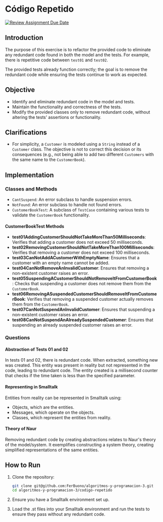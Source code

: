 # Código Repetido

[![Review Assignment Due Date](https://classroom.github.com/assets/deadline-readme-button-24ddc0f5d75046c5622901739e7c5dd533143b0c8e959d652212380cedb1ea36.svg)](https://classroom.github.com/a/b7RHcF4-)

## Introduction

The purpose of this exercise is to refactor the provided code to eliminate any redundant code found in both the model and the tests. For example, there is repetitive code between `test01` and `test02`.

The provided tests already function correctly; the goal is to remove the redundant code while ensuring the tests continue to work as expected.

## Objective

- Identify and eliminate redundant code in the model and tests.
- Maintain the functionality and correctness of the tests.
- Modify the provided classes only to remove redundant code, without altering the tests' assertions or functionality.

## Clarifications

- For simplicity, a `Customer` is modeled using a `String` instead of a `Customer` class. The objective is not to correct this decision or its consequences (e.g., not being able to add two different `Customers` with the same name to the `CustomerBook`).

## Implementation

### Classes and Methods

- `CantSuspend`: An error subclass to handle suspension errors.
- `NotFound`: An error subclass to handle not found errors.
- `CustomerBookTest`: A subclass of `TestCase` containing various tests to validate the `CustomerBook` functionality.

#### CustomerBookTest Methods

- **test01AddingCustomerShouldNotTakeMoreThan50Milliseconds**: Verifies that adding a customer does not exceed 50 milliseconds.
- **test02RemovingCustomerShouldNotTakeMoreThan100Milliseconds**: Verifies that removing a customer does not exceed 100 milliseconds.
- **test03CanNotAddACustomerWithEmptyName**: Ensures that a customer with an empty name cannot be added.
- **test04CanNotRemoveAnInvalidCustomer**: Ensures that removing a non-existent customer raises an error.
- **test05SuspendingACustomerShouldNotRemoveItFromCustomerBook**: Checks that suspending a customer does not remove them from the `CustomerBook`.
- **test06RemovingASuspendedCustomerShouldRemoveItFromCustomerBook**: Verifies that removing a suspended customer actually removes them from the `CustomerBook`.
- **test07CanNotSuspendAnInvalidCustomer**: Ensures that suspending a non-existent customer raises an error.
- **test08CanNotSuspendAnAlreadySuspendedCustomer**: Ensures that suspending an already suspended customer raises an error.

### Questions

#### Abstraction of Tests 01 and 02

In tests 01 and 02, there is redundant code. When extracted, something new was created. This entity was present in reality but not represented in the code, leading to redundant code. The entity created is a millisecond counter that checks if the time taken is less than the specified parameter.

#### Representing in Smalltalk

Entities from reality can be represented in Smalltalk using:
- Objects, which are the entities.
- Messages, which operate on the objects.
- Classes, which represent the entities from reality.

#### Theory of Naur

Removing redundant code by creating abstractions relates to Naur's theory of the model/system. It exemplifies constructing a system theory, creating simplified representations of the same entities.

## How to Run

1. Clone the repository:
    ```sh
    git clone git@github.com:FerBuono/algoritmos-y-programacion-3.git
    cd algoritmos-y-programacion-3/codigo-repetido
    ```
2. Ensure you have a Smalltalk environment set up.

3. Load the .st files into your Smalltalk environment and run the tests to ensure they pass without any redundant code.